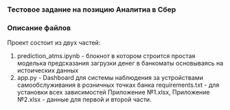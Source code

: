 ### Тестовое задание на позицию Аналитиа в Сбер
### Описание файлов
Проект состоит из двух частей:
1. prediction_atms.ipynb - блокнот в котором строится простая моделька предсказания загрузки денег в банкоматы основываясь на истоических данных
2. app.py - Dashboard для системы наблюдения за устройствами самообслуживания в розничных точках банка
requirements.txt - для установки всех зависимостей
Приложение №1.xlsx, Приложение №2.xlsx - данные для первой и второй части.

 
